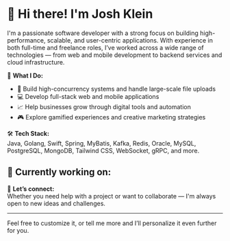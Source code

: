 # 👋 Hi there! I'm Josh Klein

I'm a passionate software developer with a strong focus on building high-performance, scalable, and user-centric applications. With experience in both full-time and freelance roles, I’ve worked across a wide range of technologies — from web and mobile development to backend services and cloud infrastructure.

🚀 **What I Do:**
- 🧠 Build high-concurrency systems and handle large-scale file uploads
- 💻 Develop full-stack web and mobile applications
- 📈 Help businesses grow through digital tools and automation
- 🎮 Explore gamified experiences and creative marketing strategies

🛠️ **Tech Stack:**  
Java, Golang, Swift, Spring, MyBatis, Kafka, Redis, Oracle, MySQL, PostgreSQL, MongoDB, Tailwind CSS, WebSocket, gRPC, and more.

🎯 **Currently working on:**  
- 

🔗 **Let’s connect:**  
Whether you need help with a project or want to collaborate — I'm always open to new ideas and challenges.

---

Feel free to customize it, or tell me more and I’ll personalize it even further for you.
